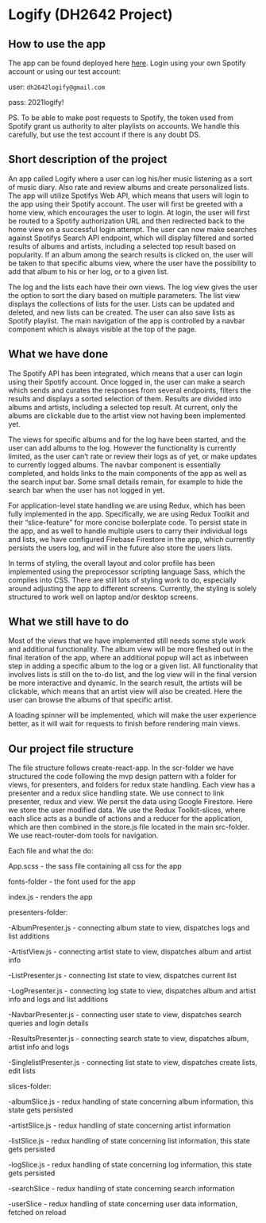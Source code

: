 # Logify (DH2642 Project)

## How to use the app

The app can be found deployed here [here](https://logify.netlify.app/home). Login using your own Spotify account or using our test account:

user: `dh2642logify@gmail.com`

pass: 2021logify!

PS. To be able to make post requests to Spotify, the token used from Spotify grant us authority to alter playlists on accounts. We handle this carefully, but use the test account if there is any doubt DS.

## Short description of the project

An app called Logify where a user can log his/her music listening as a sort of music diary. Also rate and review albums and create personalized lists. The app will utilize Spotifys Web API, which means that users will login to the app using their Spotify account.
The user will first be greeted with a home view, which encourages the user to login. At login, the user will first be routed to a Spotify authorization URL and then redirected back to the home view on a successful login attempt. The user can now make searches against Spotifys Search API endpoint, which will display filtered and sorted results of albums and artists, including a selected top result based on popularity. If an album among the search results is clicked on, the user will be taken to that specific albums view, where the user have the possibility to add that album to his or her log, or to a given list.

The log and the lists each have their own views. The log view gives the user the option to sort the diary based on multiple parameters. The list view displays the collections of lists for the user. Lists can be updated and deleted, and new lists can be created. The user can also save lists as Spotify playlist. The main navigation of the app is controlled by a navbar component which is always visible at the top of the page.

## What we have done

The Spotify API has been integrated, which means that a user can login using their Spotify account. Once logged in, the user can make a search which sends and curates the responses from several endpoints, filters the results and displays a sorted selection of them. Results are divided into albums and artists, including a selected top result. At current, only the albums are clickable due to the artist view not having been implemented yet.

The views for specific albums and for the log have been started, and the user can add albums to the log. However the functionality is currently limited, as the user can’t rate or review their logs as of yet, or make updates to currently logged albums. The navbar component is essentially completed, and holds links to the main components of the app as well as the search input bar. Some small details remain, for example to hide the search bar when the user has not logged in yet.

For application-level state handling we are using Redux, which has been fully implemented in the app. Specifically, we are using Redux Toolkit and their “slice-feature” for more concise boilerplate code. To persist state in the app, and as well to handle multiple users to carry their individual logs and lists, we have configured Firebase Firestore in the app, which currently persists the users log, and will in the future also store the users lists.

In terms of styling, the overall layout and color profile has been implemented using the preprocessor scripting language Sass, which the compiles into CSS. There are still lots of styling work to do, especially around adjusting the app to different screens. Currently, the styling is solely structured to work well on laptop and/or desktop screens.

## What we still have to do

Most of the views that we have implemented still needs some style work and additional functionality. The album view will be more fleshed out in the final iteration of the app, where an additional popup will act as inbetween step in adding a specific album to the log or a given list. All functionality that involves lists is still on the to-do list, and the log view will in the final version be more interactive and dynamic. In the search result, the artists will be clickable, which means that an artist view will also be created. Here the user can browse the albums of that specific artist.

A loading spinner will be implemented, which will make the user experience better, as it will wait for requests to finish before rendering main views.

## Our project file structure

The file structure follows create-react-app. In the scr-folder we have structured the code following the mvp design pattern with a folder for views, for presenters, and folders for redux state handling. Each view has a presenter and a redux slice handling state. We use connect to link presenter, redux and view. We persit the data using Google Firestore. Here we store the user modified data. We use the Redux Toolkit-slices, where each slice acts as a bundle of actions and a reducer for the application, which are then combined in the store.js file located in the main src-folder. We use react-router-dom tools for navigation. 

Each file and what the do:

App.scss - the sass file containing all css for the app

fonts-folder - the font used for the app

index.js - renders the app

presenters-folder:

  -AlbumPresenter.js - connecting album state to view, dispatches logs and list additions

  -ArtistView.js - connecting artist state to view, dispatches album and artist info

  -ListPresenter.js - connecting list state to view, dispatches current list

  -LogPresenter.js - connecting log state to view, dispatches album and artist info and logs and list additions

  -NavbarPresenter.js - connecting user state to view, dispatches search queries and login details

  -ResultsPresenter.js - connecting search state to view, dispatches album, artist info and logs

  -SinglelistPresenter.js - connecting list state to view, dispatches create lists, edit lists

slices-folder:

  -albumSlice.js - redux handling of state concerning album information, this state gets persisted

  -artistSlice.js - redux handling of state concerning artist information

  -listSlice.js - redux handling of state concerning list information, this state gets persisted

  -logSlice.js - redux handling of state concerning log information, this state gets persisted

  -searchSlice - redux handling of state concerning search information

  -userSlice - redux handling of state concerning user data information, fetched on reload












